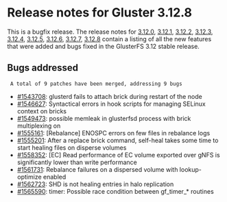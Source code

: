 # Release notes for Gluster 3.12.8

This is a bugfix release. The release notes for [3.12.0](3.12.0.md), [3.12.1](3.12.1.md), [3.12.2](3.12.2.md), [3.12.3](3.12.3.md), [3.12.4](3.12.4.md), [3.12.5](3.12.5.md), [3.12.6](3.12.6.md), [3.12.7](3.12.7.md), [3.12.8](3.12.8.md) contain a listing of all the new features that were added and bugs fixed in the GlusterFS 3.12 stable release.
## Bugs addressed

     A total of 9 patches have been merged, addressing 9 bugs
- [#1543708](https://bugzilla.redhat.com/1543708): glusterd fails to attach brick during restart of the node
- [#1546627](https://bugzilla.redhat.com/1546627): Syntactical errors in hook scripts for managing SELinux context on bricks
- [#1549473](https://bugzilla.redhat.com/1549473): possible memleak in glusterfsd process with brick multiplexing on
- [#1555161](https://bugzilla.redhat.com/1555161): [Rebalance] ENOSPC errors on few files in rebalance logs
- [#1555201](https://bugzilla.redhat.com/1555201): After a replace brick command, self-heal takes some time to start healing files on disperse volumes
- [#1558352](https://bugzilla.redhat.com/1558352): [EC] Read performance of EC volume exported over gNFS is significantly lower than write performance
- [#1561731](https://bugzilla.redhat.com/1561731): Rebalance failures on a dispersed volume with lookup-optimize enabled
- [#1562723](https://bugzilla.redhat.com/1562723): SHD is not healing entries in halo replication
- [#1565590](https://bugzilla.redhat.com/1565590): timer: Possible race condition between gf_timer_* routines
